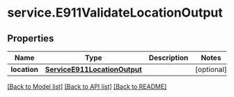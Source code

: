 # service.E911ValidateLocationOutput

## Properties
Name | Type | Description | Notes
------------ | ------------- | ------------- | -------------
**location** | [**ServiceE911LocationOutput**](ServiceE911LocationOutput.md) |  | [optional] 

[[Back to Model list]](../README.md#documentation-for-models) [[Back to API list]](../README.md#documentation-for-api-endpoints) [[Back to README]](../README.md)


